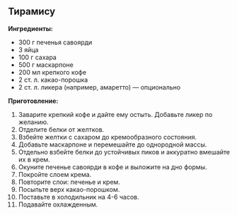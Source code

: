 ## Тирамису

**Ингредиенты:**

- 300 г печенья савоярди  
- 3 яйца  
- 100 г сахара  
- 500 г маскарпоне  
- 200 мл крепкого кофе  
- 2 ст. л. какао-порошка  
- 2 ст. л. ликера (например, амаретто) — опционально  

**Приготовление:**

1. Заварите крепкий кофе и дайте ему остыть. Добавьте ликер по желанию.  
2. Отделите белки от желтков.  
3. Взбейте желтки с сахаром до кремообразного состояния.  
4. Добавьте маскарпоне и перемешайте до однородной массы.  
5. Отдельно взбейте белки до устойчивых пиков и аккуратно вмешайте их в крем.  
6. Окуните печенье савоярди в кофе и выложите на дно формы.  
7. Покройте слоем крема.  
8. Повторите слои: печенье и крем.  
9. Посыпьте верх какао-порошком.  
10. Поставьте в холодильник на 4-6 часов.  
11. Подавайте охлажденным.
